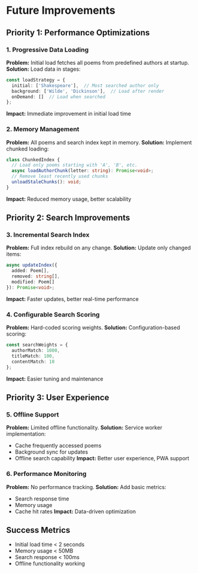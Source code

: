 # Future Improvements

## Priority 1: Performance Optimizations

### 1. Progressive Data Loading
**Problem:** Initial load fetches all poems from predefined authors at startup.
**Solution:** Load data in stages:
```typescript
const loadStrategy = {
  initial: ['Shakespeare'],  // Most searched author only
  background: ['Wilde', 'Dickinson'],  // Load after render
  onDemand: []  // Load when searched
};
```
**Impact:** Immediate improvement in initial load time

### 2. Memory Management
**Problem:** All poems and search index kept in memory.
**Solution:** Implement chunked loading:
```typescript
class ChunkedIndex {
  // Load only poems starting with 'A', 'B', etc.
  async loadAuthorChunk(letter: string): Promise<void>;
  // Remove least recently used chunks
  unloadStaleChunks(): void;
}
```
**Impact:** Reduced memory usage, better scalability

## Priority 2: Search Improvements

### 3. Incremental Search Index
**Problem:** Full index rebuild on any change.
**Solution:** Update only changed items:
```typescript
async updateIndex({
  added: Poem[],
  removed: string[],
  modified: Poem[]
}): Promise<void>;
```
**Impact:** Faster updates, better real-time performance

### 4. Configurable Search Scoring
**Problem:** Hard-coded scoring weights.
**Solution:** Configuration-based scoring:
```typescript
const searchWeights = {
  authorMatch: 1000,
  titleMatch: 100,
  contentMatch: 10
};
```
**Impact:** Easier tuning and maintenance

## Priority 3: User Experience

### 5. Offline Support
**Problem:** Limited offline functionality.
**Solution:** Service worker implementation:
- Cache frequently accessed poems
- Background sync for updates
- Offline search capability
**Impact:** Better user experience, PWA support

### 6. Performance Monitoring
**Problem:** No performance tracking.
**Solution:** Add basic metrics:
- Search response time
- Memory usage
- Cache hit rates
**Impact:** Data-driven optimization

## Success Metrics
- Initial load time < 2 seconds
- Memory usage < 50MB
- Search response < 100ms
- Offline functionality working 
